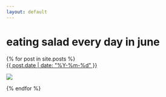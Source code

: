 ```yaml
---
layout: default
---
```


<h1>eating salad every day in june</h1>

<div class="postlinks">
{% for post in site.posts %}

<div class="postlink">
<a href="{{ post.url }}">{{ post.date | date: "%Y-%m-%d" }}</a>

<a href="{{ post.url }}"><img src="{{ site.baseurl }}/images/{{ post.image }}"/></a>

</div>
{% endfor %}
</div>
